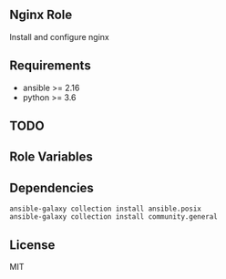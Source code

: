 Nginx Role
------------

Install and configure nginx

Requirements
------------

 - ansible >= 2.16
 - python >= 3.6

TODO
--------------

Role Variables
--------------

Dependencies
------------

```shell
ansible-galaxy collection install ansible.posix
ansible-galaxy collection install community.general
```

License
-------

MIT
